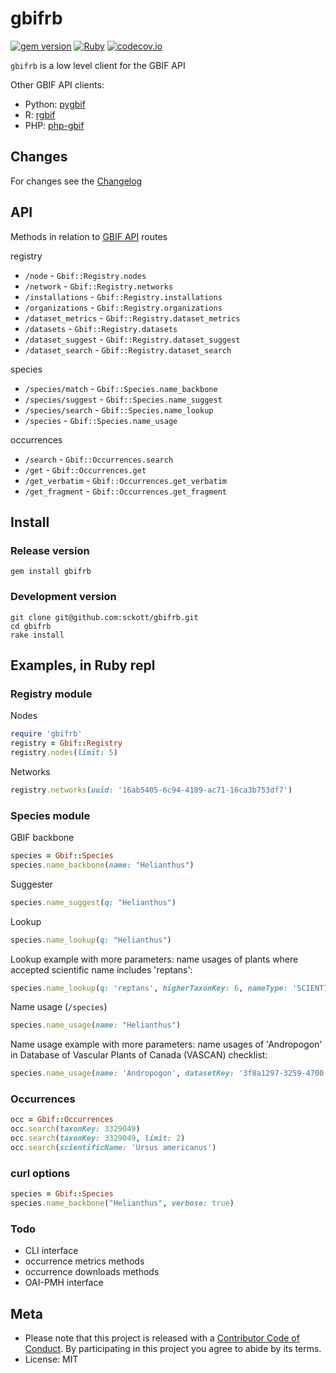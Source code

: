 gbifrb
======

[![gem version](https://img.shields.io/gem/v/gbifrb.svg)](https://rubygems.org/gems/gbifrb)
[![Ruby](https://github.com/sckott/gbifrb/workflows/Ruby/badge.svg)](https://github.com/sckott/gbifrb/actions?query=workflow%3ARuby)
[![codecov.io](http://codecov.io/github/sckott/gbifrb/coverage.svg?branch=main)](http://codecov.io/github/sckott/gbifrb?branch=main)

`gbifrb` is a low level client for the GBIF API

Other GBIF API clients:

- Python: [pygbif](https://github.com/sckott/pygbif)
- R: [rgbif](https://github.com/ropensci/rgbif)
- PHP: [php-gbif](https://gitlab.res-telae.cat/restelae/php-gbif)

## Changes

For changes see the [Changelog][changelog]

## API

Methods in relation to [GBIF API][gbifapi] routes

registry

* `/node` - `Gbif::Registry.nodes`
* `/network` - `Gbif::Registry.networks`
* `/installations` - `Gbif::Registry.installations`
* `/organizations` - `Gbif::Registry.organizations`
* `/dataset_metrics` - `Gbif::Registry.dataset_metrics`
* `/datasets` - `Gbif::Registry.datasets`
* `/dataset_suggest` - `Gbif::Registry.dataset_suggest`
* `/dataset_search` - `Gbif::Registry.dataset_search`

species

* `/species/match` - `Gbif::Species.name_backbone`
* `/species/suggest` - `Gbif::Species.name_suggest`
* `/species/search` - `Gbif::Species.name_lookup`
* `/species` - `Gbif::Species.name_usage`

occurrences

* `/search` - `Gbif::Occurrences.search`
* `/get` - `Gbif::Occurrences.get`
* `/get_verbatim` - `Gbif::Occurrences.get_verbatim`
* `/get_fragment` - `Gbif::Occurrences.get_fragment`


## Install

### Release version

```
gem install gbifrb
```

### Development version

```
git clone git@github.com:sckott/gbifrb.git
cd gbifrb
rake install
```

## Examples, in Ruby repl

### Registry module

Nodes

```ruby
require 'gbifrb'
registry = Gbif::Registry
registry.nodes(limit: 5)
```

Networks

```ruby
registry.networks(uuid: '16ab5405-6c94-4189-ac71-16ca3b753df7')
```

### Species module

GBIF backbone

```ruby
species = Gbif::Species
species.name_backbone(name: "Helianthus")
```

Suggester

```ruby
species.name_suggest(q: "Helianthus")
```

Lookup

```ruby
species.name_lookup(q: "Helianthus")
```

Lookup example with more parameters: name usages of plants where accepted scientific name includes 'reptans':

```ruby
species.name_lookup(q: 'reptans', higherTaxonKey: 6, nameType: 'SCIENTIFIC', status: 'ACCEPTED')
```

Name usage (`/species`)

```ruby
species.name_usage(name: "Helianthus")
```

Name usage example with more parameters: name usages of 'Andropogon' in Database of Vascular Plants of Canada (VASCAN) checklist:

```ruby
species.name_usage(name: 'Andropogon', datasetKey: '3f8a1297-3259-4700-91fc-acc4170b27ce')
```

### Occurrences

```ruby
occ = Gbif::Occurrences
occ.search(taxonKey: 3329049)
occ.search(taxonKey: 3329049, limit: 2)
occ.search(scientificName: 'Ursus americanus')
```

### curl options

```ruby
species = Gbif::Species
species.name_backbone("Helianthus", verbose: true)
```

### Todo

* CLI interface
* occurrence metrics methods
* occurrence downloads methods
* OAI-PMH interface

## Meta

* Please note that this project is released with a [Contributor Code of Conduct](CONDUCT.md). By participating in this project you agree to abide by its terms.
* License: MIT

[gbifapi]: https://www.gbif.org/developer/summary
[changelog]: https://github.com/sckott/gbifrb/blob/main/CHANGELOG.md
